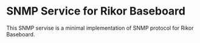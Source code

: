 SNMP Service for Rikor Baseboard 
================

This SNMP servise is a minimal implementation of SNMP protocol for Rikor Baseboard.
